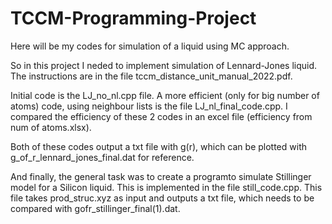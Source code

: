 # TCCM-Programming-Project
Here will be my codes for simulation of a liquid using MC approach.


So in this project I neded to implement simulation of Lennard-Jones liquid. The instructions are in the file tccm_distance_unit_manual_2022.pdf.

Initial code is the LJ_no_nl.cpp file.
A more efficient (only for big number of atoms) code, using neighbour lists is the file LJ_nl_final_code.cpp. 
I compared the efficiency of these 2 codes in an excel file (efficiency from num of atoms.xlsx). 

Both of these codes output a txt file with g(r), which can be plotted with g_of_r_lennard_jones_final.dat for reference. 


And finally, the general task was to create a programto simulate Stillinger model for a Silicon liquid. This is implemented in the file still_code.cpp. This file takes prod_struc.xyz as input and outputs a txt file, which needs to be compared with gofr_stillinger_final(1).dat. 


